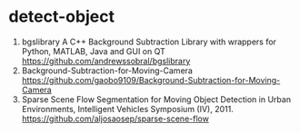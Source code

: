# detect-object
1.  bgslibrary
    A C++ Background Subtraction Library with wrappers for Python, MATLAB, Java and GUI on QT
    https://github.com/andrewssobral/bgslibrary
2.  Background-Subtraction-for-Moving-Camera
    https://github.com/gaobo9109/Background-Subtraction-for-Moving-Camera
3.  Sparse Scene Flow Segmentation for Moving Object Detection in Urban Environments, Intelligent Vehicles Symposium (IV), 2011.
    https://github.com/aljosaosep/sparse-scene-flow
